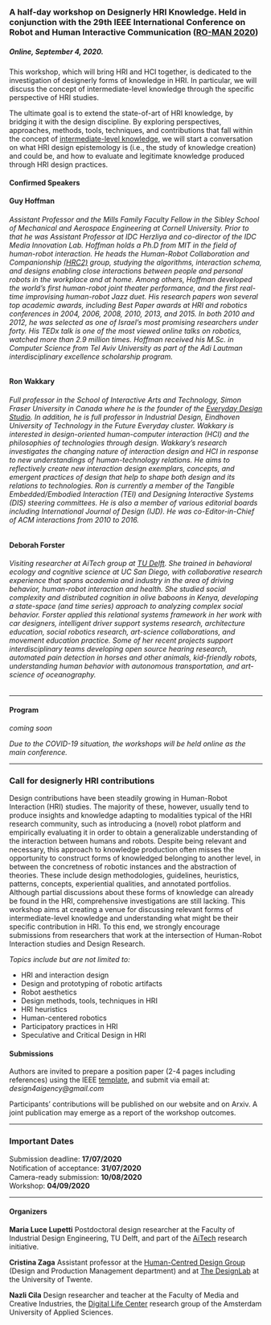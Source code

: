 ### A half-day workshop on Designerly HRI Knowledge. Held in conjunction with the 29th IEEE International Conference on Robot and Human Interactive Communication ([RO-MAN 2020](http://ro-man2020.unina.it/index.php))
##### Online, September 4, 2020.


This workshop, which will bring HRI and HCI together, is dedicated to the investigation of designerly forms of knowledge in HRI. In particular, we will discuss the concept of intermediate-level knowledge through the specific perspective of HRI studies. 

The ultimate goal is to extend the state-of-art of HRI knowledge, by bridging it with the design discipline. 
By exploring perspectives, approaches, methods, tools, techniques, and contributions that fall within the concept of [intermediate-level knowledge](http://mobilelifecentre.org/sites/default/files/a23-hook.pdf), we will start a conversation on what HRI design epistemology is (i.e., the study of knowledge creation) and could be, and how to evaluate and legitimate knowledge produced through HRI design practices.

#### Confirmed Speakers

**Guy Hoffman** 
###### Assistant Professor and the Mills Family Faculty Fellow in the Sibley School of Mechanical and Aerospace Engineering at Cornell University. Prior to that he was Assistant Professor at IDC Herzliya and co-director of the IDC Media Innovation Lab. Hoffman holds a Ph.D from MIT in the field of human-robot interaction. He heads the Human-Robot Collaboration and Companionship [(HRC2)](https://hrc2.io/) group, studying the algorithms, interaction schema, and designs enabling close interactions between people and personal robots in the workplace and at home. Among others, Hoffman developed the world’s first human-robot joint theater performance, and the first real-time improvising human-robot Jazz duet. His research papers won several top academic awards, including Best Paper awards at HRI and robotics conferences in 2004, 2006, 2008, 2010, 2013, and 2015. In both 2010 and 2012, he was selected as one of Israel’s most promising researchers under forty. His TEDx talk is one of the most viewed online talks on robotics, watched more than 2.9 million times. Hoffman received his M.Sc. in Computer Science from Tel Aviv University as part of the Adi Lautman interdisciplinary excellence scholarship program.

**Ron Wakkary** 
###### Full professor in the School of Interactive Arts and Technology, Simon Fraser University in Canada where he is the founder of the [Everyday Design Studio](eds.siat.sfu.ca). In addition, he is full professor in Industrial Design, Eindhoven University of Technology in the Future Everyday cluster. Wakkary is interested in design-oriented human-computer interaction (HCI) and the philosophies of technologies through design. Wakkary’s research investigates the changing nature of interaction design and HCI in response to new understandings of human-technology relations. He aims to reflectively create new interaction design exemplars, concepts, and emergent practices of design that help to shape both design and its relations to technologies. Ron is currently a member of the Tangible Embedded/Embodied Interaction (TEI) and Designing Interactive Systems (DIS) steering committees. He is also a member of various editorial boards including International Journal of Design (IJD). He was co-Editor-in-Chief of ACM interactions from 2010 to 2016.

**Deborah Forster** 
###### Visiting researcher at AiTech group at [TU Delft](tudelft.nl/aitech/). She trained in behavioral ecology and cognitive science at UC San Diego, with collaborative research experience that spans academia and industry in the area of driving behavior, human-robot interaction and health. She studied social complexity and distributed cognition in olive baboons in Kenya, developing a state-space (and time series) approach to analyzing complex social behavior. Forster applied this relational systems framework in her work with car designers, intelligent driver support systems research, architecture education, social robotics research, art-science collaborations, and movement education practice.  Some of her recent projects support interdisciplinary teams developing open source hearing research, automated pain detection in horses and other animals, kid-friendly robots, understanding human behavior with autonomous transportation, and art-science of oceanography. 

---

#### Program
_coming soon_

_Due to the COVID-19 situation, the workshops will be held online as the main conference._

---

### Call for designerly HRI contributions
Design contributions have been steadily growing in Human-Robot Interaction (HRI) studies. The majority of these, however, usually tend to produce insights and knowledge adapting to modalities typical of the HRI research community, such as introducing a (novel) robot platform and empirically evaluating it in order to obtain a generalizable understanding of the interaction between humans and robots. Despite being relevant and necessary, this approach to knowledge production often misses the opportunity to construct forms of knowledged belonging to another level, in between the concretness of robotic instances and the abstraction of theories. These include design methodologies, guidelines, heuristics, patterns, concepts, experiential qualities, and annotated portfolios. Although partial discussions about these forms of knowledge can already be found in the HRI, comprehensive investigations are still lacking.
This workshop aims at creating a venue for discussing relevant forms of intermediate-level knowledge and understanding what might be their specific contribution in HRI.
To this end, we strongly encourage submissions from researchers that work at the intersection of Human-Robot Interaction studies and Design Research. 

_Topics include but are not limited to:_
- HRI and interaction design
- Design and prototyping of robotic artifacts
- Robot aesthetics
- Design methods, tools, techniques in HRI
- HRI heuristics
- Human-centered robotics
- Participatory practices in HRI
- Speculative and Critical Design in HRI


#### Submissions
Authors are invited to prepare a position paper (2-4 pages including references) using the IEEE [template](https://www.ieee.org/conferences/publishing/templates.html), and submit via email at: _design4aigency@gmail.com_

Participants’ contributions will be published on our website and on Arxiv. A joint publication may emerge as a report of the workshop outcomes.

---

### Important Dates
Submission deadline: **17/07/2020** <br/>
Notiﬁcation of acceptance: **31/07/2020**<br/>
Camera-ready submission: **10/08/2020**<br/> 
Workshop: **04/09/2020**<br/> 

---

#### Organizers

**Maria Luce Lupetti**
Postdoctoral design researcher at the Faculty of Industrial Design Engineering, TU Delft, and part of the [AiTech](https://www.tudelft.nl/aitech/projects/embodied-manifestos-of-human-ai-partnerships/) research initiative.

**Cristina Zaga**
Assistant professor at the [Human-Centred Design Group](https://www.utwente.nl/en/et/dpm/hcd/#staff) (Design and Production Management department) and at [The DesignLab](https://www.utwente.nl/en/designlab/) at the University of Twente. 

**Nazli Cila** 
Design researcher and teacher at the Faculty of Media and Creative Industries, the [Digital Life Center](http://www.digitallifecentre.nl/team/dr-nazli-cila) research group of the Amsterdam University of Applied Sciences. 


